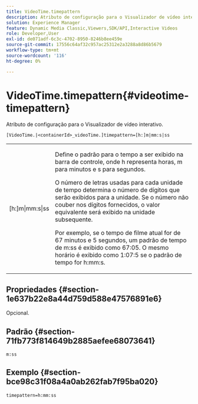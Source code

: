 ```yaml
---
title: VideoTime.timepattern
description: Atributo de configuração para o Visualizador de vídeo interativo.
solution: Experience Manager
feature: Dynamic Media Classic,Viewers,SDK/API,Interactive Videos
role: Developer,User
exl-id: de071adf-6c3c-4702-8950-8246b8ee459e
source-git-commit: 17556c64af32c957ac25312e2a3288a8d86b5679
workflow-type: tm+mt
source-wordcount: '116'
ht-degree: 0%

---
```


# VideoTime.timepattern{#videotime-timepattern}

Atributo de configuração para o Visualizador de vídeo interativo.

`[VideoTime.|<containerId>_videoTime.]timepattern=[h:]m|mm:s|ss`

<table id="table_441553CD34C94A58A9D7CBF772DEDDB6"> 
 <tbody> 
  <tr> 
   <td colname="col1"> <p> <span class="codeph"> [h:]m|mm:s|ss</span> </p> </td> 
   <td colname="col2"> <p> Define o padrão para o tempo a ser exibido na barra de controle, onde <span class="codeph"> h</span> representa horas, <span class="codeph"> m</span> para minutos e <span class="codeph"> s</span> para segundos. </p> <p>O número de letras usadas para cada unidade de tempo determina o número de dígitos que serão exibidos para a unidade. Se o número não couber nos dígitos fornecidos, o valor equivalente será exibido na unidade subsequente. </p> <p>Por exemplo, se o tempo de filme atual for de 67 minutos e 5 segundos, um padrão de tempo de <span class="codeph"> m:ss</span> é exibido como 67:05. O mesmo horário é exibido como 1:07:5 se o padrão de tempo for <span class="codeph"> h:mm:s</span>. </p> </td> 
  </tr> 
 </tbody> 
</table>

## Propriedades {#section-1e637b22e8a44d759d588e47576891e6}

Opcional.

## Padrão {#section-71fb773f814649b2885aefee68073641}

`m:ss`

## Exemplo {#section-bce98c31f08a4a0ab262fab7f95ba020}

```
timepattern=h:mm:ss
```
